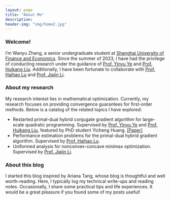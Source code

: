 ```yaml
---
layout: page
title: "About Me"
description: 
header-img: "img/home2.jpg"
---
```


### Welcome!

I’m Wanyu Zhang, a senior undergraduate student at [<u>Shanghai University of Finance and Economics</u>](https://english.sufe.edu.cn/). Since the summer of 2023, I have had the privilege of conducting research under the guidance of [<u>Prof. Yinyu Ye</u>](https://web.stanford.edu/~yyye/) and [<u>Prof. Huikang Liu</u>](https://huikang2019.github.io/). Additionally, I have been fortunate to collaborate with [<u>Prof. Haihao Lu</u>](https://mitsloan.mit.edu/faculty/directory/haihao-lu) and [<u>Prof. Jiajin Li</u>](https://gerrili1996.github.io/).

### About my research

My research interest lies in mathematical optimization. Currently, my research focuses on providing convergence guarantees for first-order methods. Below is a catalog of the related topics I have explored:

- Restarted primal-dual hybrid conjugate gradient algorithm for large-scale quadratic programming. Supervised by [Prof. Yinyu Ye](https://web.stanford.edu/~yyye/) and [Prof. Huikang Liu](https://huikang2019.github.io/), featured by PhD student Yicheng Huang. [<u>[Paper]</u>](https://arxiv.org/abs/2405.16160)
- Performance estimation problems for the primal-dual hybrid gradient algorithm. Supervised by [Prof. Haihao Lu](https://mitsloan.mit.edu/faculty/directory/haihao-lu).
- Uniformed analysis for nonconvex-concave minimax optimization. Supervised by [Prof. Jiajin Li](https://gerrili1996.github.io/).

### About this blog

I started this blog inspired by Ariana Tang, whose blog is thoughtful and well worth-reading. Here, I typically log my technical write-ups and reading notes. Occasionally, I share some practical tips and life experiences. It would be a great pleasure if you found some of my posts useful!

